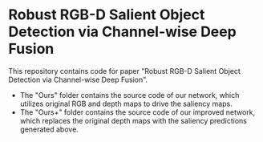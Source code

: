 # Robust RGB-D Salient Object Detection via Channel-wise Deep Fusion

This repository contains code for paper "Robust RGB-D Salient Object Detection via Channel-wise Deep Fusion".
* The "Ours" folder contains the source code of our network, which utilizes original RGB and depth maps to drive the saliency maps.
* The "Ours+" folder contains the source code of our improved network, which replaces the original depth maps with the saliency predictions generated above.
